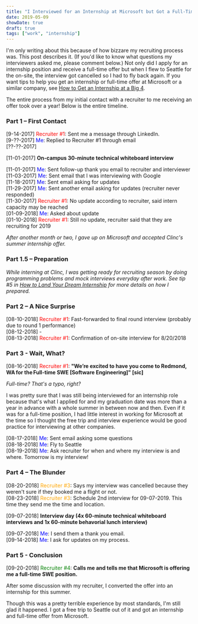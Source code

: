 ```yaml
---
title: "I Interviewed for an Internship at Microsoft but Got a Full-Time Offer"
date: 2019-05-09
showDate: true
draft: true
tags: ["work", "internship"]
---
```


I'm only writing about this because of how bizzare my recruiting process was. This post describes it. (If you'd like to know what questions my interviewers asked me, please comment below.) Not only did I apply for an internship position and receive a full-time offer but when I flew to Seattle for the on-site, the interview got cancelled so I had to fly back again. If you want tips to help you get an internship or full-time offer at Microsoft or a similar company, see [How to Get an Internship at a Big 4](/2019/internship/).

The entire process from my initial contact with a recruiter to me receiving an offer took over a year! Below is the entire timeline.

### Part 1 – First Contact

[9-14-2017] <span style="color:red"> Recruiter #1</span>: Sent me a message through LinkedIn. <br>
[9-??-2017] <span style="color:blue">Me</span>: Replied to Recruiter #1 through email <br>
[??-??-2017]

[11-01-2017] **On-campus 30-minute technical whiteboard interview** <br>

[11-01-2017] <span style="color:blue">Me</span>: Sent follow-up thank you email to recruiter and interviewer <br>
[11-03-2017] <span style="color:blue">Me</span>: Sent email that I was interviewing with Google <br>
[11-18-2017] <span style="color:blue">Me</span>: Sent email asking for updates <br>
[11-29-2017] <span style="color:blue">Me</span>: Sent another email asking for updates (recruiter never responded) <br>
[11-30-2017] <span style="color:red"> Recruiter #1</span>: No update according to recruiter, said intern capacity may be reached <br>
[01-09-2018] <span style="color:blue">Me</span>: Asked about update <br>
[01-10-2018] <span style="color:red"> Recruiter #1</span>: Still no update, recruiter said that they are recruiting for 2019 <br>

*After another month or two, I gave up on Microsoft and accepted Clinc's summer internship offer.*

### Part 1.5 – Preparation

*While interning at Clinc, I was getting ready for recruiting season by doing programming problems and mock interviews everyday after work. See tip #5 in [How to Land Your Dream Internship](/2019/internship/) for more details on how I prepared.*


### Part 2 – A Nice Surprise

[08-10-2018] <span style="color:red"> Recruiter #1</span>: Fast-forwarded to final round interview (probably due to round 1 performance) <br>
[08-12-2018] -  <br>
[08-13-2018] <span style="color:red"> Recruiter #1</span>: Confirmation of on-site interview for 8/20/2018 <br>

### Part 3 - Wait, What?

[08-16-2018] <span style="color:red"> Recruiter #1</span>: **"We’re excited to have you come to Redmond, WA for the Full-time SWE [Software Engineering]" [sic]** 

*Full-time? That's a typo, right?* <br>

I was pretty sure that I was still being interviewed for an internship role because that's what I applied for and my graduation date was more than a year in advance with a whole summer in between now and then. Even if it was for a full-time position, I had little interest in working for Microsoft at the time so I thought the free trip and interview experience would be good practice for interviewing at other companies.

[08-17-2018] <span style="color:blue">Me</span>: Sent email asking some questions <br>
[08-18-2018] <span style="color:blue">Me</span>: Fly to Seattle <br>
[08-19-2018] <span style="color:blue">Me</span>: Ask recruiter for when and where my interview is and where. Tomorrow is my interview! <br>

### Part 4 – The Blunder

[08-20-2018] <span style="color:orange"> Recruiter #3</span>: Says my interview was cancelled because they weren't sure if they booked me a flight or not. <br>
[08-23-2018] <span style="color:orange"> Recruiter #3</span>: Schedule 2nd interview for 09-07-2019. This time they send me the time and location. <br>

[09-07-2018] **Interview day (4x 60-minute technical whiteboard interviews and 1x 60-minute behavorial lunch interview)** <br>

[09-07-2018] <span style="color:blue">Me</span>: I send them a thank you email. <br>
[09-14-2018] <span style="color:blue">Me</span>: I ask for updates on my process. <br>

### Part 5 - Conclusion
[09-20-2018] <span style="color:green"> Recruiter #4</span>: **Calls me and tells me that Microsoft is offering me a full-time SWE position.** <br>

After some discussion with my recruiter, I converted the offer into an internship for this summer.

Though this was a pretty terrible experience by most standards, I'm still glad it happened. I got a free trip to Seattle out of it and got an internship and full-time offer from Microsoft.

